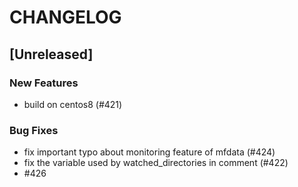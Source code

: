 # CHANGELOG

## [Unreleased]

### New Features

- build on centos8 (#421)

### Bug Fixes

- fix important typo about monitoring feature of mfdata (#424)
- fix the variable used by watched_directories in comment (#422)
- #426


